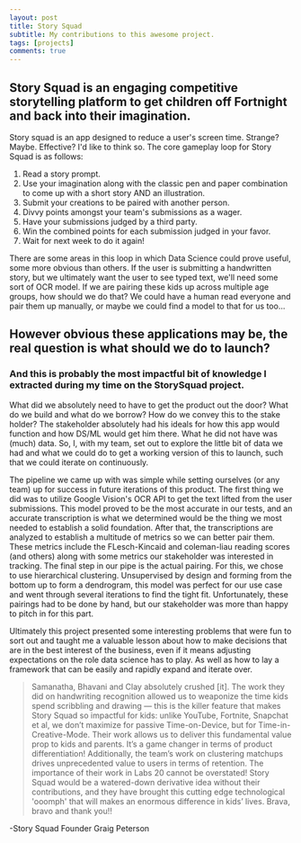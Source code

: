 ```yaml
---
layout: post
title: Story Squad
subtitle: My contributions to this awesome project.
tags: [projects]
comments: true
---
```


## Story Squad is an engaging competitive storytelling platform to get children off Fortnight and back into their imagination.

Story squad is an app designed to reduce a user's screen time. Strange? Maybe. Effective? I'd like to think so. The core gameplay loop for Story Squad is as follows: 

1) Read a story prompt.
2) Use your imagination along with the classic pen and paper combination to come up with a short story AND an illustration.
3) Submit your creations to be paired with another person.
4) Divvy points amongst your team's submissions as a wager.
5) Have your submissions judged by a third party.
6) Win the combined points for each submission judged in your favor.
7) Wait for next week to do it again!

There are some areas in this loop in which Data Science could prove useful, some more obvious than others. If the user is submitting a handwritten story, but we ultimately want the user to see typed text, we'll need some sort of OCR model. If we are pairing these kids up across multiple age groups, how should we do that? We could have a human read everyone and pair them up manually, or maybe we could find a model to that for us too...

## However obvious these applications may be, the real question is what should we do to launch?
### And this is probably the most impactful bit of knowledge I extracted during my time on the StorySquad project.

What did we absolutely need to have to get the product out the door? What do we build and what do we borrow? How do we convey this to the stake holder? The stakeholder absolutely had his ideals for how this app would function and how DS/ML would get him there. What he did not have was (much) data. So, I, with my team, set out to explore the little bit of data we had and what we could do to get a working version of this to launch, such that we could iterate on continuously. 

The pipeline we came up with was simple while setting ourselves (or any team) up for success in future iterations of this product. The first thing we did was to utilize Google Vision's OCR API to get the text lifted from the user submissions. This model proved to be the most accurate in our tests, and an accurate transcription is what we determined would be the thing we most needed to establish a solid foundation. After that, the transcriptions are analyzed to establish a multitude of metrics so we can better pair them. These metrics include the FLesch-Kincaid and coleman-liau reading scores (and others) along with some metrics our stakeholder was interested in tracking. The final step in our pipe is the actual pairing. For this, we chose to use hierarchical clustering. Unsupervised by design and forming from the bottom up to form a dendrogram, this model was perfect for our use case and went through several iterations to find the tight fit. Unfortunately, these pairings had to be done by hand, but our stakeholder was more than happy to pitch in for this part.

Ultimately this project presented some interesting problems that were fun to sort out and taught me a valuable lesson about how to make decisions that are in the best interest of the business, even if it means adjusting expectations on the role data science has to play. As well as how to lay a framework that can be easily and rapidly expand and iterate over. 


>Samanatha, Bhavani and Clay absolutely crushed [it]. The work they did on handwriting recognition allowed us to weaponize the time kids spend scribbling and drawing — this is the killer feature that makes Story Squad so impactful for kids: unlike YouTube, Fortnite, Snapchat et al, we don’t maximize for passive Time-on-Device, but for Time-in-Creative-Mode. Their work allows us to deliver this fundamental value prop to kids and parents. It’s a game changer in terms of product differentiation! Additionally, the team’s work on clustering matchups drives unprecedented value to users in terms of retention. The importance of their work in Labs 20 cannot be overstated! Story Squad would be a watered-down derivative idea without their contributions, and they have brought this cutting edge technological 'ooomph' that will makes an enormous difference in kids’ lives. Brava, bravo and thank you!!

-Story Squad Founder Graig Peterson

